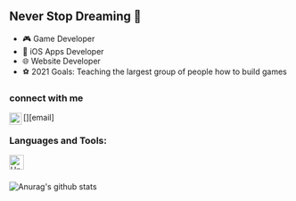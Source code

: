 



## Never Stop Dreaming 🌠
- 🎮 Game Developer
- 🍎 iOS Apps Developer
- 🌐 Website Developer
- ⚽ 2021 Goals: Teaching the largest group of people how to build games  

### connect with me
[<img align="left" alt="Unity" width="22px" src="https://i.pinimg.com/originals/bb/18/bd/bb18bdbbef437b2d50518db5a8292c94.png">][email]
<br />


 ### Languages and Tools:
[<img align="left" alt="Unity" width="26px" src="https://cdn4.iconfinder.com/data/icons/logos-brands-5/24/unity-512.png">][unity]
<br />
<br />

![Anurag's github stats](https://github-readme-stats.vercel.app/api?username=NourMeshal)

[unity]: https://cdn4.iconfinder.com/data/icons/logos-brands-5/24/unity-512.png
[cSharp]: https://www.google.com/url?sa=i&url=https%3A%2F%2Fworldvectorlogo.com%2Flogo%2Fc--4&psig=AOvVaw1LnCF_6Kx6GzYHFfe7oeYv&ust=1610752763159000&source=images&cd=vfe&ved=0CAIQjRxqFwoTCJCI5uPHnO4CFQAAAAAdAAAAABAD
[Swift]: https://www.google.com/url?sa=i&url=https%3A%2F%2Fwww.iconfinder.com%2Ficons%2F1010066%2Fapple_code_logo_swift_icon&psig=AOvVaw3_KqhpkMWFWVmx35Lrfkmd&ust=1610752821134000&source=images&cd=vfe&ved=0CAIQjRxqFwoTCKjO9f_HnO4CFQAAAAAdAAAAABAD
[Xcode]: https://www.google.com/url?sa=i&url=https%3A%2F%2Fdeveloper.apple.com%2Fdesign%2Fhuman-interface-guidelines%2Fmacos%2Ficons-and-images%2Fapp-icon&psig=AOvVaw03TBKce7cDPsZ3kHqRj0bG&ust=1610752836066000&source=images&cd=vfe&ved=0CAIQjRxqFwoTCPi27YbInO4CFQAAAAAdAAAAABAD
[Html]: https://www.google.com/url?sa=i&url=https%3A%2F%2Ficonscout.com%2Ficon%2Fhtml5-40&psig=AOvVaw1G_TZkYpKur9hMXcXUkoLU&ust=1610752849449000&source=images&cd=vfe&ved=0CAIQjRxqFwoTCLCouI7InO4CFQAAAAAdAAAAABAJ
[JS]: https://www.google.com/url?sa=i&url=https%3A%2F%2Fwww.devexhub.com%2Ffull-stack-developer-course-chandigarh%2Fjavascript-icon-png-23%2F&psig=AOvVaw0U5OqVzQOGctqNPFUhsJ2h&ust=1610752875027000&source=images&cd=vfe&ved=0CAIQjRxqFwoTCPCF3prInO4CFQAAAAAdAAAAABAO

[VisualStudios]: https://www.google.com/url?sa=i&url=https%3A%2F%2Fcommons.wikimedia.org%2Fwiki%2FFile%3AVisual_Studio_Icon_2019.svg&psig=AOvVaw2eTdkKt-3330FfrMAPdcBA&ust=1610752902177000&source=images&cd=vfe&ved=0CAIQjRxqFwoTCPiyuKbInO4CFQAAAAAdAAAAABAD

